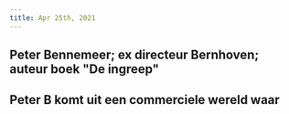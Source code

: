 ```yaml
---
title: Apr 25th, 2021
---
```


## Peter Bennemeer; ex directeur Bernhoven; auteur boek "De ingreep"
## Peter B komt uit een commerciele wereld waar
